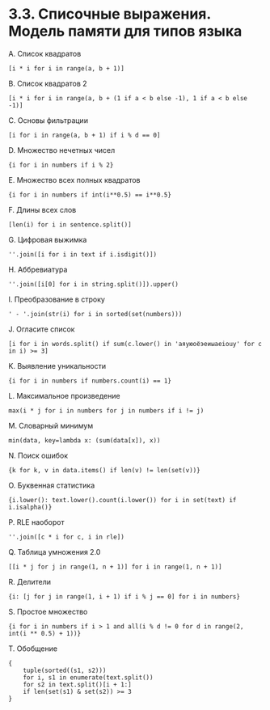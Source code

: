 # 3.3. Списочные выражения. Модель памяти для типов языка 
A. Список квадратов
```
[i * i for i in range(a, b + 1)]
```
B. Список квадратов 2
```
[i * i for i in range(a, b + (1 if a < b else -1), 1 if a < b else -1)]
```
C. Основы фильтрации
```
[i for i in range(a, b + 1) if i % d == 0]
```
D. Множество нечетных чисел
```
{i for i in numbers if i % 2}
```
E. Множество всех полных квадратов
```
{i for i in numbers if int(i**0.5) == i**0.5}
```
F. Длины всех слов
```
[len(i) for i in sentence.split()]
```
G. Цифровая выжимка
```
''.join([i for i in text if i.isdigit()])
```
H. Аббревиатура
```
''.join([i[0] for i in string.split()]).upper()
```
I. Преобразование в строку
```
' - '.join(str(i) for i in sorted(set(numbers)))
```
J. Огласите список
```
[i for i in words.split() if sum(c.lower() in 'аяуюоёэеиыaeiouy' for c in i) >= 3]
```
K. Выявление уникальности
```
{i for i in numbers if numbers.count(i) == 1}
```
L. Максимальное произведение
```
max(i * j for i in numbers for j in numbers if i != j)
```
M. Словарный минимум
```
min(data, key=lambda x: (sum(data[x]), x))
```
N. Поиск ошибок
```
{k for k, v in data.items() if len(v) != len(set(v))}
```
O. Буквенная статистика
```
{i.lower(): text.lower().count(i.lower()) for i in set(text) if i.isalpha()}
```
P. RLE наоборот
```
''.join([c * i for c, i in rle])
```
Q. Таблица умножения 2.0
```
[[i * j for j in range(1, n + 1)] for i in range(1, n + 1)]
```
R. Делители
```
{i: [j for j in range(1, i + 1) if i % j == 0] for i in numbers}
```
S. Простое множество
```
{i for i in numbers if i > 1 and all(i % d != 0 for d in range(2, int(i ** 0.5) + 1))}
```
T. Обобщение
```
{
    tuple(sorted((s1, s2)))
    for i, s1 in enumerate(text.split())
    for s2 in text.split()[i + 1:]
    if len(set(s1) & set(s2)) >= 3
}
```
